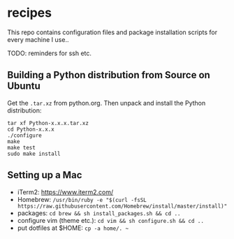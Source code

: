 recipes
=======

This repo contains configuration files and package installation scripts 
for every machine I use..

TODO: reminders for ssh etc.


Building a Python distribution from Source on Ubuntu
----------------------------------------------------

Get the `.tar.xz` from python.org.
Then unpack and install the Python distribution:

```
tar xf Python-x.x.x.tar.xz
cd Python-x.x.x
./configure
make
make test
sudo make install
```


Setting up a Mac
----------------

- iTerm2: https://www.iterm2.com/
- Homebrew: `/usr/bin/ruby -e "$(curl -fsSL https://raw.githubusercontent.com/Homebrew/install/master/install)"`
- packages: `cd brew && sh install_packages.sh && cd ..`
- configure vim (theme etc.): `cd vim && sh configure.sh && cd ..`
- put dotfiles at $HOME: `cp -a home/. ~`

